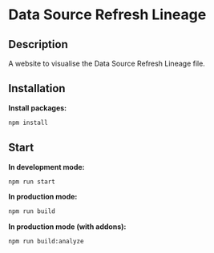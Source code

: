 # Data Source Refresh Lineage

## Description

A website to visualise the Data Source Refresh Lineage file.

## Installation

__Install packages:__

```sh
npm install
```

## Start

__In development mode:__

```sh
npm run start
```

__In production mode:__

```sh
npm run build
```

__In production mode (with addons):__

```sh
npm run build:analyze
```